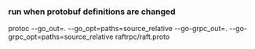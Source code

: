 ###

### run when protobuf definitions are changed
protoc --go_out=. --go_opt=paths=source_relative --go-grpc_out=. --go-grpc_opt=paths=source_relative raftrpc/raft.proto
